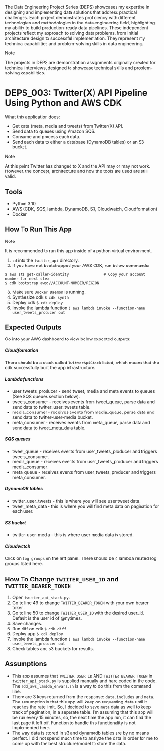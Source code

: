 The Data Engineering Project Series (DEPS) showcases my expertise in designing and implementing data solutions that address practical challenges. Each project demonstrates proficiency with different technologies and methodologies in the data engineering field, highlighting my ability to build production-ready data pipelines. These independent projects reflect my approach to solving data problems, from initial architecture design to successful implementation. They represent my technical capabilities and problem-solving skills in data engineering.

> [!NOTE]
> The projects in DEPS are demonstration assignments originally created for technical interviews, designed to showcase technical skills and problem-solving capabilities.

# DEPS_003: Twitter(X) API Pipeline Using Python and AWS CDK
What this application does:
* Get data (meta, media and tweets) from Twitter(X) API.
* Send data to queues using Amazon SQS.
* Consume and process each data.
* Send each data to either a database (DynamoDB tables) or an S3 bucket.
> [!NOTE]
> At this point Twitter has changed to X and the API may or may not work. However, the concept, architecture and how the tools are used are still valid.

## Tools
* Python 3.10
* AWS (CDK, SQS, lambda, DynamoDB, S3, Cloudwatch, Cloudformation)
* Docker

## How To Run This App
> [!NOTE]
> It is recommended to run this app inside of a python virtual environment.

1. `cd` into the `twitter_api` directory.
2. If you have not bootstrapped your AWS CDK, run below commands:
```
$ aws sts get-caller-identity                # Copy your account number for next step
$ cdk bootstrap aws://ACCOUNT-NUMBER/REGION
```
3. Make sure `Docker Daemon` is running.
4. Synthesize cdk ```$ cdk synth```
5. Deploy cdk ```$ cdk deploy```
6. Invoke the lambda function ```$ aws lambda invoke --function-name user_tweets_producer out```

## Expected Outputs
Go into your AWS dashboard to view below expected outputs:

##### Cloudformation
There should be a stack called `TwitterApiStack` listed, which means that the cdk successfully built the app infrastructure.

##### Lambda functions
* user_tweets_producer - send tweet, media and meta events to queues (See SQS queues section below).
* tweets_consumer - receives events from tweet_queue, parse data and send data to twitter_user_tweets table.
* media_consumer - receives events from media_queue, parse data and send data to twitter-user-media bucket.
* meta_consumer - receives events from meta_queue, parse data and send data to tweet_meta_data table.

##### SQS queues
* tweet_queue - receives events from user_tweets_producer and triggers tweets_consumer.
* media_queue - receives events from user_tweets_producer and triggers media_consumer.
* meta_queue - receives events from user_tweets_producer and triggers meta_consumer.

##### DynamoDB tables
* twitter_user_tweets - this is where you will see user tweet data.
* tweet_meta_data - this is where you will find meta data on pagination for each user.

##### S3 bucket
* twitter-user-media - this is where user media data is stored.

##### Cloudwatch
Click on `log groups` on the left panel. There should be 4 lambda related log groups listed here.

## How To Change `TWIITER_USER_ID` and `TWITTER_BEARER_TOKEN`
1. Open `twitter_api_stack.py`.
2. Go to line 49 to change `TWITTER_BEARER_TOKEN` with your own bearer token.
3. Go to line 50 to change `TWIITER_USER_ID` with the desired user_id. Default is the user id of @nytimes.
4. Save changes.
5. Run diff on cdk ```$ cdk diff```
6. Deploy app ```$ cdk deploy```
7. Invoke the lambda function ```$ aws lambda invoke --function-name user_tweets_producer out```
8. Check tables and s3 buckets for results.

## Assumptions
* This app assumes that `TWIITER_USER_ID` AND `TWITTER_BEARER_TOKEN` in `twitter_api_stack.py` is supplied manually and hard coded in the code.
The `add_aws_lambda_envars.sh` is a way to do this from the command line.
* There are 3 keys returned from the response: `data`, `includes` and `meta`. 
The assumption is that this app will keep on requesting data until it reaches the rate limit. So, I decided to save `meta` data as well to keep track of pagination, in a separate table. I'm assuming that this app will be run every 15 minutes, so, the next time the app run, it can find the last page it left off. Function to handle this functionality is not implemented here. 
* The way data is stored in s3 and dynamodb tables are by no means perfect. I did not spend much time to analyze the data in order for me to come up with the best structure/model to store the data. 

